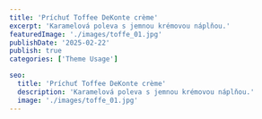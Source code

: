 ```yaml
---
title: 'Príchuť Toffee DeKonte crème'
excerpt: 'Karamelová poleva s jemnou krémovou náplňou.'
featuredImage: './images/toffe_01.jpg'
publishDate: '2025-02-22'
publish: true
categories: ['Theme Usage']

seo:
  title: 'Príchuť Toffee DeKonte crème'
  description: 'Karamelová poleva s jemnou krémovou náplňou.'
  image: './images/toffe_01.jpg'
---
```


